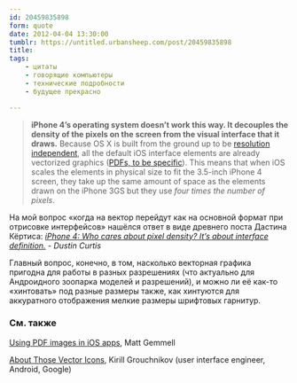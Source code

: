```yaml
---
id: 20459835898
form: quote
date: 2012-04-04 13:30:00
tumblr: https://untitled.urbansheep.com/post/20459835898
title: 
tags:
    - цитаты
    - говорящие компьютеры
    - технические подробности
    - будущее прекрасно

---
```


<blockquote>
<strong>iPhone 4’s operating system doesn’t work this way. It decouples the density of the pixels on the screen from the visual interface that it draws.</strong> Because OS X is built from the ground up to be <a href="http://en.wikipedia.org/wiki/Resolution_independence">resolution independent</a>, all the default iOS interface elements are already vectorized graphics (<a href="http://en.wikipedia.org/wiki/Quartz_%28graphics_layer%29">PDFs, to be specific</a>). This means that when iOS scales the elements in physical size to fit the 3.5-inch iPhone 4 screen, they take up the same amount of space as the elements drawn on the iPhone 3GS but they use <em>four times the number of pixels</em>.
</blockquote>

<p>На мой вопрос «когда на вектор перейдут как на основной формат при отрисовке интерфейсов» нашёлся ответ в виде древнего поста Дастина Кёртиса: <em><a href="http://blog.dustincurtis.com/iphone-4-who-cares-about-pixel-density-its-ab-0">iPhone 4: Who cares about pixel density? It&rsquo;s about interface definition.</a> - Dustin Curtis</em></p>

<p>Главный вопрос, конечно, в том, насколько векторная графика пригодна для работы в разных разрешениях (что актуально для Андроидного зоопарка моделей и разрешений), и можно ли её как-то «хинтовать» под разные размеры также, как хинтуются для аккуратного отображения мелкие размеры шрифтовых гарнитур.</p>

<h3>См. также</h3>
<p><a href="http://mattgemmell.com/2012/02/10/using-pdf-images-in-ios-apps/">Using PDF images in iOS apps</a>, Matt Gemmell</p>
<p><a href="http://www.pushing-pixels.org/2011/11/04/about-those-vector-icons.html">About Those Vector Icons</a>, Kirill Grouchnikov (user interface engineer, Android, Google)</p>
